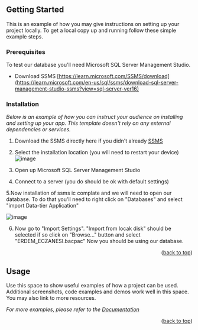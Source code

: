 
<a name="readme-top"></a>






<!-- GETTING STARTED -->
## Getting Started

This is an example of how you may give instructions on setting up your project locally.
To get a local copy up and running follow these simple example steps.

### Prerequisites

To test our database you'll need  Microsoft SQL Server Management Studio.
* Download SSMS
 [https://learn.microsoft.com/SSMS/download](https://learn.microsoft.com/en-us/sql/ssms/download-sql-server-management-studio-ssms?view=sql-server-ver16)

### Installation

_Below is an example of how you can instruct your audience on installing and setting up your app. This template doesn't rely on any external dependencies or services._

1. Download the SSMS directly here if you didn't already [SSMS](https://aka.ms/ssmsfullsetup)
2. Select the installation location (you will need to restart your device)
   ![image](https://github.com/umutbrkee/Pharmcay-database/assets/45608427/75755ed7-334c-4f52-9934-55f5061103d5)

3. Open up Microsoft SQL Server Management Studio

4. Connect to a server (you do should be ok with default settings)

5.Now installation of ssms ic complate and we will need to open our database. To do that you'll need to right click on "Databases" and select "import Data-tier Application"

![image](https://github.com/umutbrkee/Pharmcay-database/assets/45608427/1945e851-6db4-451a-8a18-8fef07e8895e)

6. Now go to "Import Settings". "Import from locak disk" should be selected if so click on "Browse..." button and select "ERDEM_ECZANESI.bacpac" Now you should be using our database.


<p align="right">(<a href="#readme-top">back to top</a>)</p>



<!-- USAGE EXAMPLES -->
## Usage

Use this space to show useful examples of how a project can be used. Additional screenshots, code examples and demos work well in this space. You may also link to more resources.

_For more examples, please refer to the [Documentation](https://example.com)_

<p align="right">(<a href="#readme-top">back to top</a>)</p>


